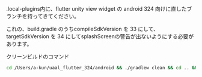 .local-plugins内に、flutter unity view widget の android 324 向けに直したブランチを持ってきてください。

これの、build.gradle のうちcompileSdkVersion を 33 にして、targetSdkVersion を 34 にしてsplashScreenの警告が出ないようにする必要があります。

クリーンビルドのコマンド

```bash
cd /Users/a-kun/uaal_flutter_324/android && ./gradlew clean && cd .. && fvm flutter clean && fvm flutter pub get && fvm flutter build apk --release
```